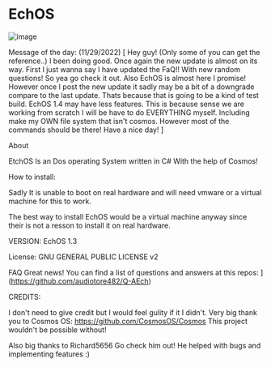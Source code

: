 # EchOS

![image](https://user-images.githubusercontent.com/95601200/182506219-8fd30d30-9055-4be2-85a0-c74c35034082.png)


Message of the day: (11/29/2022)
[
 Hey guy! (Only some of you can get the reference..) I been doing good. Once again the new update is almost on its way.
 First I just wanna say I have updated the FaQ!! With new random questions! So yea go check it out.
 Also EchOS is almost here I promise! However once I post the new update it sadly may be a bit of a downgrade compare to
 the last update. Thats because that is going to be a kind of test build. EchOS 1.4 may have less features. This is because
 sense we are working from scratch I will be have to do EVERYTHING myself. Including make my OWN file system that isn't cosmos.
 However most of the commands should be there! Have a nice day!
]

About

EtchOS Is an Dos operating System written in C# With the help of Cosmos!

How to install:

Sadly It is unable to boot on real hardware and will need vmware or a virtual machine for this to work.

The best way to install EchOS would be a virtual machine anyway since their is not a resson to install it on real hardware.



VERSION:
EchOS 1.3

License:
GNU GENERAL PUBLIC LICENSE v2

FAQ
Great news! You can find a list of questions and answers at this repos:
[](https://github.com/audiotore482/Q-AEch)](https://github.com/audiotore482/Q-AEch)





CREDITS:

I don't need to give credit but I would feel gulity if it I didn't.
Very big thank you to Cosmos OS: https://github.com/CosmosOS/Cosmos
This project wouldn't be possible without!

Also big thanks to Richard5656 Go check him out!
He helped with bugs and implementing features :)
